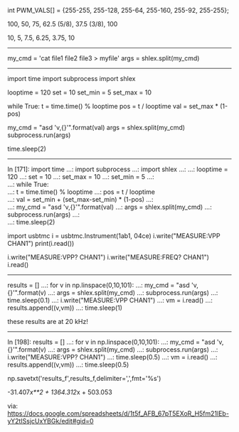 int PWM_VALS[] = {255-255, 255-128, 255-64, 255-160, 255-92, 255-255};

100, 50, 75, 62.5 (5/8), 37.5 (3/8), 100

10, 5, 7.5, 6.25, 3.75, 10

----

my_cmd = 'cat file1 file2 file3 > myfile'
args = shlex.split(my_cmd)

----



import time
import subprocess
import shlex

looptime = 120
set = 10
set_min = 5
set_max = 10


while True:
  t = time.time() % looptime
  pos = t / looptime
  val = set_max * (1-pos)
  
  my_cmd = "asd 'v,{}'".format(val)
  args = shlex.split(my_cmd)
  subprocess.run(args)
    
  time.sleep(2)
  
  ----
  
In [171]: import time
     ...: import subprocess
     ...: import shlex
     ...: 
     ...: looptime = 120
     ...: set = 10
     ...: set_max = 10
     ...: set_min = 5
     ...:            
     ...: while True:                 
     ...:   t = time.time() % looptime
     ...:   pos = t / looptime         
     ...:   val = set_min + (set_max-set_min) * (1-pos)
     ...:                                    
     ...:   my_cmd = "asd 'v,{}'".format(val)
     ...:   args = shlex.split(my_cmd)
     ...:   subprocess.run(args)
     ...:                
     ...:   time.sleep(2)


import usbtmc
i = usbtmc.Instrument(1ab1, 04ce)
i.write("MEASURE:VPP CHAN1")
print(i.read())



i.write("MEASURE:VPP? CHAN1")
i.write("MEASURE:FREQ? CHAN1")
i.read()

----

results = []
     ...: for v in np.linspace(0,10,101):
     ...:     my_cmd = "asd 'v,{}'".format(v)
     ...:     args = shlex.split(my_cmd)
     ...:     subprocess.run(args)
     ...:     time.sleep(0.1)
     ...:     i.write("MEASURE:VPP CHAN1")
     ...:     vm = i.read()
     ...:     results.append((v,vm))
     ...:     time.sleep(1)

these results are at 20 kHz!

----

In [198]: results = []
     ...: for v in np.linspace(0,10,101):
     ...:     my_cmd = "asd 'v,{}'".format(v)
     ...:     args = shlex.split(my_cmd)
     ...:     subprocess.run(args)
     ...:     i.write("MEASURE:VPP? CHAN1")
     ...:     time.sleep(0.5)
     ...:     vm = i.read()
     ...:     results.append((v,vm))
     ...:     time.sleep(0.5)


np.savetxt('results_f',results_f,delimiter=',',fmt='%s')

-31.407*x**2 + 1364.312*x + 503.053

via:
https://docs.google.com/spreadsheets/d/1t5f_AFB_67pT5EXoR_H5fm21lEb-yY2tISsjcUxYBGk/edit#gid=0


